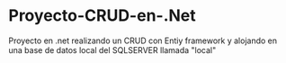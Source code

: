 # Proyecto-CRUD-en-.Net
Proyecto en .net realizando un CRUD con Entiy framework y alojando en una base de datos local del SQLSERVER llamada "local"
